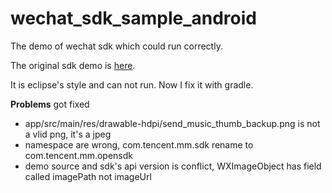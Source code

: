 # wechat_sdk_sample_android
The demo of wechat sdk which could run correctly.

The original sdk demo is [here](https://pay.weixin.qq.com/wiki/doc/api/app/app.php?chapter=11_1).

It is  eclipse's style and can not run. Now I fix it with gradle.

**Problems** got fixed

- app/src/main/res/drawable-hdpi/send_music_thumb_backup.png is not a vlid png, it's a jpeg
- namespace are wrong, com.tencent.mm.sdk rename to com.tencent.mm.opensdk
- demo source and sdk's api version is conflict, WXImageObject has field called imagePath not imageUrl
